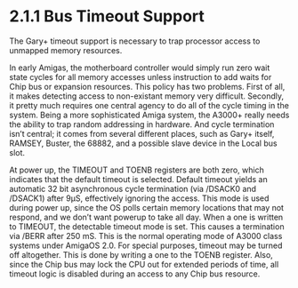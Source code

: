 # 2.1.1 Bus Timeout Support #
The Gary+ timeout support is necessary to trap processor access to unmapped memory resources.

In early Amigas, the motherboard controller would simply run zero wait state cycles for all
memory accesses unless instruction to add waits for Chip bus or expansion resources. This
policy has two problems. First of all, it makes detecting access to non-existant memory very
difficult. Secondly, it pretty much requires one central agency to do all of the cycle timing in the system. Being a more sophisticated Amiga system, the A3000+ really needs the ability to trap random addressing in hardware. And cycle termination isn’t central; it comes from several different places, such as Gary+ itself, RAMSEY, Buster, the 68882, and a possible slave device in the Local bus slot.

At power up, the TIMEOUT and TOENB registers are both zero, which indicates that the
default timeout is selected. Default timeout yields an automatic 32 bit asynchronous cycle
termination (via /DSACK0 and /DSACK1) after 9µS, effectively ignoring the access. This mode
is used during power up, since the OS polls certain memory locations that may not respond, and we don’t want powerup to take all day. When a one is written to TIMEOUT, the detectable
timeout mode is set. This causes a termination via /BERR after 250 mS. This is the normal
operating mode of A3000 class systems under AmigaOS 2.0. For special purposes, timeout may
be turned off altogether. This is done by writing a one to the TOENB register. Also, since the Chip bus may lock the CPU out for extended periods of time, all timeout logic is disabled during an access to any Chip bus resource.